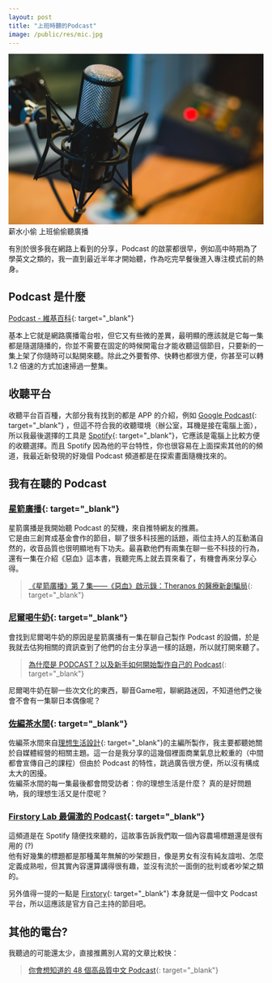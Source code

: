```yaml
---
layout: post
title: "上班時聽的Podcast"
image: /public/res/mic.jpg
---
```


![](/public/res/mic.jpg)
薪水小偷 上班偷偷聽廣播 

<!-- more -->

有別於很多我在網路上看到的分享，Podcast 的啟蒙都很早，例如高中時期為了學英文之類的，我一直到最近半年才開始聽，作為吃完早餐後進入專注模式前的熱身。

## Podcast 是什麼
[Podcast - 維基百科](https://zh.wikipedia.org/wiki/%E6%92%AD%E5%AE%A2){: target="_blank"}

基本上它就是網路廣播電台啦，但它又有些微的差異，最明顯的應該就是它每一集都是隨選隨播的，你並不需要在固定的時候開電台才能收聽這個節目，只要新的一集上架了你隨時可以點開來聽。除此之外要暫停、快轉也都很方便，你甚至可以轉 1.2 倍速的方式加速掃過一整集。

## 收聽平台

收聽平台百百種，大部分我有找到的都是 APP 的介紹，例如 [Google Podcast](https://podcasts.google.com/about){: target="_blank"} ，但這不符合我的收聽環境（辦公室，耳機是接在電腦上面），所以我最後選擇的工具是 [Spotify](https://open.spotify.com/genre/podcasts-page?){: target="_blank"}，它應該是電腦上比較方便的收聽選擇。而且 Spotify 因為他的平台特性，你也很容易在上面探索其他的的頻道，我最近新發現的好幾個 Podcast 頻道都是在探索畫面隨機找來的。

## 我有在聽的 Podcast

### [星箭廣播](https://medium.com/starrocket/introducing-star-rocket-podcast-57dac88b710c){: target="_blank"}
星箭廣播是我開始聽 Podcast 的契機，來自推特網友的推薦。  
它是由三創育成基金會作的節目，聊了很多科技圈的話題，兩位主持人的互動滿自然的，收音品質也很明顯地有下功夫。最喜歡他們有兩集在聊一些不科技的行為，還有一集在介紹《惡血》這本書，我聽完馬上就去買來看了，有機會再來分享心得。
> [《星箭廣播》第 7 集——《惡血》啟示錄：Theranos 的醫療新創騙局](https://medium.com/starrocket/bad-blood-and-theranos-e32000a51b44){: target="_blank"}

### [尼爾喝牛奶](https://open.spotify.com/show/5MecFlZVWGtveuO45J1ZeG){: target="_blank"}
會找到尼爾喝牛奶的原因是星箭廣播有一集在聊自己製作 Podcast 的設備，於是我就去估狗相關的資訊查到了他們的台主分享過一樣的話題，所以就打開來聽了。
> [為什麼是 PODCAST？以及新手如何開始製作自己的 Podcast](https://medium.com/%E9%9D%9E%E5%85%B8%E5%9E%8B%E7%95%B0%E7%94%B7%E5%8D%9A%E7%89%A9%E8%AA%8C/%E7%82%BA%E4%BB%80%E9%BA%BC%E6%98%AF-podcast-%E4%BB%A5%E5%8F%8A%E6%96%B0%E6%89%8B%E5%A6%82%E4%BD%95%E9%96%8B%E5%A7%8B%E8%A3%BD%E4%BD%9C%E8%87%AA%E5%B7%B1%E7%9A%84-podcast-4d20a77d791d){: target="_blank"}

尼爾喝牛奶在聊一些次文化的東西，聊音Game啦，聊網路迷因，不知道他們之後會不會有一集聊日本偶像呢？

### [佐編茶水間](https://open.spotify.com/show/2YwbsDE4rB2ATm7eTX0XTb){: target="_blank"}
佐編茶水間來自[理想生活設計](https://zoeyk.co/about/){: target="_blank"}的主編所製作，我主要都聽她關於自媒體經營的相關主題。這一台是我分享的這幾個裡面商業氣息比較重的（中間都會宣傳自己的課程）但由於 Podcast 的特性，跳過廣告很方便，所以沒有構成太大的困擾。  
佐編茶水間的每一集最後都會問受訪者：你的理想生活是什麼？ 真的是好問題吶，我的理想生活又是什麼呢？

### [Firstory Lab 最偏激的 Podcast](https://open.spotify.com/show/5Ylv5ILpzcarG3ePjM1r1N){: target="_blank"}
這頻道是在 Spotify 隨便找來聽的，這故事告訴我們取一個內容農場標題還是很有用的 (?)  
他有好幾集的標題都是那種萬年無解的吵架題目，像是男女有沒有純友誼啦、怎麼定義成熟啦，但其實內容還算講得很有趣，並沒有流於一面倒的批判或者吵架之類的。

另外值得一提的一點是 [Firstory](https://firstory.me/){: target="_blank"} 本身就是一個中文 Podcast 平台，所以這應該是官方自己主持的節目吧。


## 其他的電台?
我聽過的可能還太少，直接推薦別人寫的文章比較快：
> [你會想知道的 48 個高品質中文 Podcast](https://medium.com/@kaosensei/%E4%BD%A0%E6%9C%83%E6%83%B3%E7%9F%A5%E9%81%93%E7%9A%84-48-%E5%80%8B%E9%AB%98%E5%93%81%E8%B3%AA%E4%B8%AD%E6%96%87-podcast-3b9188030303){: target="_blank"}